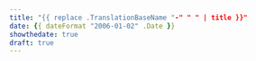 ```yaml
---
title: "{{ replace .TranslationBaseName "-" " " | title }}"
date: {{ dateFormat "2006-01-02" .Date }}
showthedate: true
draft: true
---
```


